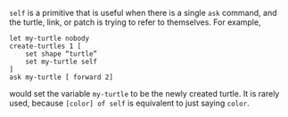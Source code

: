 

`self` is a primitive that is useful when there is a single `ask` command, and the turtle, link, or patch is trying to refer to themselves. For example, 

```
let my-turtle nobody 
create-turtles 1 [ 
	set shape “turtle” 
	set my-turtle self
] 
ask my-turtle [ forward 2]
```

would set the variable `my-turtle` to be the newly created turtle.  It is rarely used, because  `[color] of self` is equivalent to just saying `color`. 

